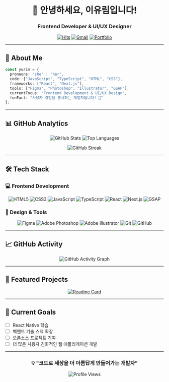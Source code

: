 <div align="center">
  
# 👋 안녕하세요, 이유림입니다! 
### Frontend Developer & UI/UX Designer

[![Hits](https://hits.seeyoufarm.com/api/count/incr/badge.svg?url=https%3A%2F%2Fgithub.com%2Fyurim-web&count_bg=%23FF6B6B&title_bg=%23555555&icon=&icon_color=%23E7E7E7&title=hits&edge_flat=false)](https://hits.seeyoufarm.com)
[![Gmail](https://img.shields.io/badge/Gmail-D14836?style=for-the-badge&logo=gmail&logoColor=white)](mailto:your-email@gmail.com)
[![Portfolio](https://img.shields.io/badge/Portfolio-FF5722?style=for-the-badge&logo=todoist&logoColor=white)](https://yurim-web.github.io/yurim_portfolio_page/)

</div>

---

## 🚀 About Me

```typescript
const yurim = {
  pronouns: "she" | "her",
  code: ["JavaScript", "TypeScript", "HTML", "CSS"],
  frameworks: ["React", "Next.js"],
  tools: ["Figma", "Photoshop", "Illustrator", "GSAP"],
  currentFocus: "Frontend Development & UI/UX Design",
  funFact: "사용자 경험을 중시하는 개발자입니다! 🎨"
};
```

---

## 📊 GitHub Analytics

<div align="center">
  
![GitHub Stats](https://github-readme-stats.vercel.app/api?username=yurim-web&show_icons=true&theme=tokyonight&hide_border=true&count_private=true)
![Top Languages](https://github-readme-stats.vercel.app/api/top-langs/?username=yurim-web&layout=compact&theme=tokyonight&hide_border=true)

![GitHub Streak](https://github-readme-streak-stats.herokuapp.com/?user=yurim-web&theme=tokyonight&hide_border=true)

</div>

---

## 🛠️ Tech Stack

### 💻 Frontend Development
<div align="center">
  
![HTML5](https://img.shields.io/badge/HTML5-E34F26?style=for-the-badge&logo=html5&logoColor=white)
![CSS3](https://img.shields.io/badge/CSS3-1572B6?style=for-the-badge&logo=css3&logoColor=white)
![JavaScript](https://img.shields.io/badge/JavaScript-F7DF1E?style=for-the-badge&logo=javascript&logoColor=black)
![TypeScript](https://img.shields.io/badge/TypeScript-007ACC?style=for-the-badge&logo=typescript&logoColor=white)
![React](https://img.shields.io/badge/React-20232A?style=for-the-badge&logo=react&logoColor=61DAFB)
![Next.js](https://img.shields.io/badge/Next.js-000000?style=for-the-badge&logo=next.js&logoColor=white)
![GSAP](https://img.shields.io/badge/GSAP-88CE02?style=for-the-badge&logo=greensock&logoColor=white)

</div>

### 🎨 Design & Tools
<div align="center">
  
![Figma](https://img.shields.io/badge/Figma-F24E1E?style=for-the-badge&logo=figma&logoColor=white)
![Adobe Photoshop](https://img.shields.io/badge/Photoshop-31A8FF?style=for-the-badge&logo=adobe%20photoshop&logoColor=white)
![Adobe Illustrator](https://img.shields.io/badge/Illustrator-FF9A00?style=for-the-badge&logo=adobe%20illustrator&logoColor=white)
![Git](https://img.shields.io/badge/Git-F05032?style=for-the-badge&logo=git&logoColor=white)
![GitHub](https://img.shields.io/badge/GitHub-100000?style=for-the-badge&logo=github&logoColor=white)

</div>

---

## 📈 GitHub Activity

<div align="center">
  
![GitHub Activity Graph](https://github-readme-activity-graph.vercel.app/graph?username=yurim-web&theme=tokyonight&hide_border=true)

</div>

---

## 🌟 Featured Projects

<div align="center">
  
[![Readme Card](https://github-readme-stats.vercel.app/api/pin/?username=yurim-web&repo=yurim_portfolio_page&theme=tokyonight&hide_border=true)](https://github.com/yurim-web/yurim_portfolio_page)

</div>

---

## 🎯 Current Goals

- [ ] React Native 학습
- [ ] 백엔드 기술 스택 확장
- [ ] 오픈소스 프로젝트 기여
- [ ] 더 많은 사용자 친화적인 웹 애플리케이션 개발

---

<div align="center">
  
### 💡 "코드로 세상을 더 아름답게 만들어가는 개발자"

![Profile Views](https://komarev.com/ghpvc/?username=yurim-web&color=blueviolet&style=for-the-badge&label=Profile+Views)

</div>
